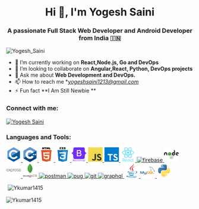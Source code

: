 <h1 align="center">Hi 👋, I'm Yogesh Saini</h1>
<h3 align="center">
  A passionate Full Stack Web Developer and Android Developer from India 🇮🇳
</h3>

<p align="left">
  <img
    src="https://komarev.com/ghpvc/?username=YogeshSaini&label=Profile%20views&color=0e75b6&style=flat"
    alt="Yogesh_Saini"
  />
</p>

- 🌱 I’m currently working on **React,Node.js, Go and DevOps** 
- 👯 I’m looking to collaborate on **Angular,React, Python, DevOps projects** 
- 💬 Ask me about **Web Development and DevOps.**
- 📫 How to reach me **yogeshsaini1213@gmail.com* 
- ⚡ Fun fact **I Am Still Newbie **

<h3 align="left">Connect with me:</h3>

<p align="left">
 <a href="https://www.linkedin.com/in/yogesh-saini-95aa4a223/" target="blank"
    ><img
      align="center"
      src="https://raw.githubusercontent.com/rahuldkjain/github-profile-readme-generator/master/src/images/icons/Social/linked-in-alt.svg"
      alt="Yogesh Saini"
      height="30"
      width="40" /></a
  >
</p>

<h3 align="left">Languages and Tools:</h3>

<p align="left">
  <a href="https://www.cprogramming.com/" target="_blank" rel="noreferrer">
    <img
      src="https://raw.githubusercontent.com/devicons/devicon/master/icons/c/c-original.svg"
      alt="c"
      width="40"
      height="40"
    />
  </a>
  <a href="https://www.w3schools.com/cpp/" target="_blank" rel="noreferrer">
    <img
      src="https://raw.githubusercontent.com/devicons/devicon/master/icons/cplusplus/cplusplus-original.svg"
      alt="cplusplus"
      width="40"
      height="40"
    /> </a
  ><a href="https://www.w3.org/html/" target="_blank" rel="noreferrer">
    <img
      src="https://raw.githubusercontent.com/devicons/devicon/master/icons/html5/html5-original-wordmark.svg"
      alt="html5"
      width="40"
      height="40"
    />
  </a>
  <a href="https://www.w3schools.com/css/" target="_blank" rel="noreferrer">
    <img
      src="https://raw.githubusercontent.com/devicons/devicon/master/icons/css3/css3-original-wordmark.svg"
      alt="css3"
      width="40"
      height="40"
    />
  </a>
  <a href="https://getbootstrap.com" target="_blank" rel="noreferrer">
    <img
      src="https://raw.githubusercontent.com/devicons/devicon/master/icons/bootstrap/bootstrap-plain-wordmark.svg"
      alt="bootstrap"
      width="40"
      height="40"
    />
  </a>

  <a href="https://developer.mozilla.org/en-US/docs/Web/JavaScript" target="_blank" rel="noreferrer">
    <img
      src="https://raw.githubusercontent.com/devicons/devicon/master/icons/javascript/javascript-original.svg"
      alt="javascript"
      width="40"
      height="40"
    />
  </a>

  <a href="https://www.typescriptlang.org/" target="_blank" rel="noreferrer">
    <img
      src="https://raw.githubusercontent.com/devicons/devicon/master/icons/typescript/typescript-original.svg"
      alt="typescript"
      width="40"
      height="40"
    />
  </a>

  <a href="https://reactjs.org/" target="_blank" rel="noreferrer">
    <img
      src="https://raw.githubusercontent.com/devicons/devicon/master/icons/react/react-original-wordmark.svg"
      alt="react"
      width="40"
      height="40"
    />
  </a>

  <a href="https://firebase.google.com/" target="_blank" rel="noreferrer">
    <img
      src="https://www.vectorlogo.zone/logos/firebase/firebase-icon.svg"
      alt="firebase"
      width="40"
      height="40"
    />
  </a>

  <a href="https://nodejs.org" target="_blank" rel="noreferrer">
    <img
      src="https://raw.githubusercontent.com/devicons/devicon/master/icons/nodejs/nodejs-original-wordmark.svg"
      alt="nodejs"
      width="40"
      height="40"
    />
  </a>

  <a href="https://expressjs.com" target="_blank" rel="noreferrer">
    <img
      src="https://raw.githubusercontent.com/devicons/devicon/master/icons/express/express-original-wordmark.svg"
      alt="express"
      width="40"
      height="40"
    />
  </a>

  <a href="https://www.mongodb.com/" target="_blank" rel="noreferrer">
    <img
      src="https://raw.githubusercontent.com/devicons/devicon/master/icons/mongodb/mongodb-original-wordmark.svg"
      alt="mongodb"
      width="40"
      height="40"
    />
  </a>

  <a href="https://postman.com" target="_blank" rel="noreferrer">
    <img
      src="https://www.vectorlogo.zone/logos/getpostman/getpostman-icon.svg"
      alt="postman"
      width="40"
      height="40"
    />
  </a>

  <a href="https://pugjs.org" target="_blank" rel="noreferrer">
    <img
      src="https://cdn.worldvectorlogo.com/logos/pug.svg"
      alt="pug"
      width="40"
      height="40"
    />
  </a>
  <a href="https://git-scm.com/" target="_blank" rel="noreferrer">
    <img
      src="https://www.vectorlogo.zone/logos/git-scm/git-scm-icon.svg"
      alt="git"
      width="40"
      height="40"
    />
  </a>
  <a href="https://graphql.org" target="_blank" rel="noreferrer">
    <img
      src="https://www.vectorlogo.zone/logos/graphql/graphql-icon.svg"
      alt="graphql"
      width="40"
      height="40"
    />
  </a>

  <a href="https://www.java.com" target="_blank" rel="noreferrer">
    <img
      src="https://raw.githubusercontent.com/devicons/devicon/master/icons/java/java-original.svg"
      alt="java"
      width="40"
      height="40"
    />
  </a>

  <a href="https://www.mysql.com/" target="_blank" rel="noreferrer">
    <img
      src="https://raw.githubusercontent.com/devicons/devicon/master/icons/mysql/mysql-original-wordmark.svg"
      alt="mysql"
      width="40"
      height="40"
    />
  </a>

  <a href="https://www.python.org" target="_blank" rel="noreferrer">
    <img
      src="https://raw.githubusercontent.com/devicons/devicon/master/icons/python/python-original.svg"
      alt="python"
      width="40"
      height="40"
    />
  </a> 
</p>



<p>
  &nbsp;<img
    align="center"
    src="https://github-readme-stats-sigma-five.vercel.app/api?username=Ykumar1415&show_icons=true&locale=en"
    alt="Ykumar1415"
              style = "display : inline-block; "
  />
</p>

<p>
  <img
    align="center"
    src="https://github-readme-streak-stats.herokuapp.com/?user=Ykumar1415&"
    alt="Ykumar1415"
  />
</p>
